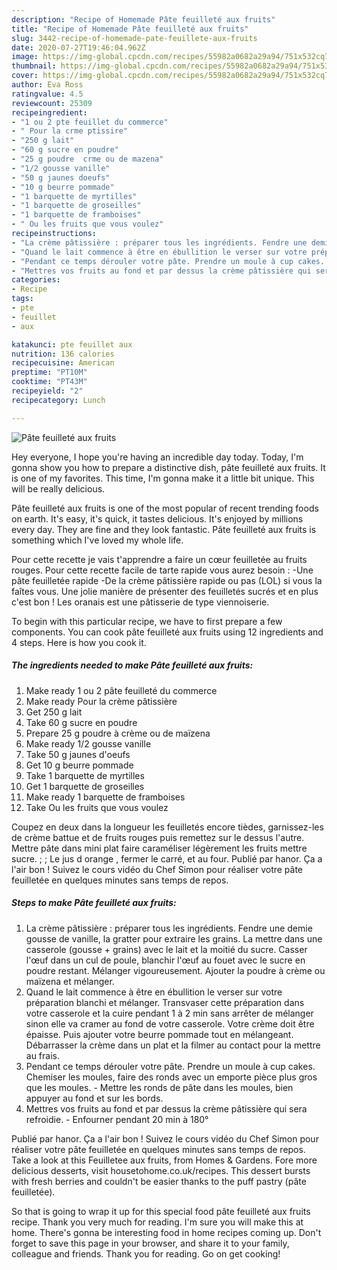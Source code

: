 ```yaml
---
description: "Recipe of Homemade Pâte feuilleté aux fruits"
title: "Recipe of Homemade Pâte feuilleté aux fruits"
slug: 3442-recipe-of-homemade-pate-feuillete-aux-fruits
date: 2020-07-27T19:46:04.962Z
image: https://img-global.cpcdn.com/recipes/55982a0682a29a94/751x532cq70/pate-feuillete-aux-fruits-photo-principale-de-la-recette.jpg
thumbnail: https://img-global.cpcdn.com/recipes/55982a0682a29a94/751x532cq70/pate-feuillete-aux-fruits-photo-principale-de-la-recette.jpg
cover: https://img-global.cpcdn.com/recipes/55982a0682a29a94/751x532cq70/pate-feuillete-aux-fruits-photo-principale-de-la-recette.jpg
author: Eva Ross
ratingvalue: 4.5
reviewcount: 25309
recipeingredient:
- "1 ou 2 pte feuillet du commerce"
- " Pour la crme ptissire"
- "250 g lait"
- "60 g sucre en poudre"
- "25 g poudre  crme ou de mazena"
- "1/2 gousse vanille"
- "50 g jaunes doeufs"
- "10 g beurre pommade"
- "1 barquette de myrtilles"
- "1 barquette de groseilles"
- "1 barquette de framboises"
- " Ou les fruits que vous voulez"
recipeinstructions:
- "La crème pâtissière : préparer tous les ingrédients. Fendre une demie gousse de vanille, la gratter pour extraire les grains. La mettre dans une casserole (gousse + grains) avec le lait et la moitié du sucre. Casser l&#39;œuf dans un cul de poule, blanchir l&#39;œuf au fouet avec le sucre en poudre restant. Mélanger vigoureusement. Ajouter la poudre à crème ou maïzena et mélanger."
- "Quand le lait commence à être en ébullition le verser sur votre préparation blanchi et mélanger. Transvaser cette préparation dans votre casserole et la cuire pendant 1 à 2 min sans arrêter de mélanger sinon elle va cramer au fond de votre casserole. Votre crème doit être épaisse. Puis ajouter votre beurre pommade tout en mélangeant. Débarrasser la crème dans un plat et la filmer au contact pour la mettre au frais."
- "Pendant ce temps dérouler votre pâte. Prendre un moule à cup cakes. Chemiser les moules, faire des ronds avec un emporte pièce plus gros que les moules. Mettre les ronds de pâte dans les moules, bien appuyer au fond et sur les bords."
- "Mettres vos fruits au fond et par dessus la crème pâtissière qui sera refroidie.  Enfourner pendant 20 min à 180°"
categories:
- Recipe
tags:
- pte
- feuillet
- aux

katakunci: pte feuillet aux 
nutrition: 136 calories
recipecuisine: American
preptime: "PT10M"
cooktime: "PT43M"
recipeyield: "2"
recipecategory: Lunch

---
```



![Pâte feuilleté aux fruits](https://img-global.cpcdn.com/recipes/55982a0682a29a94/751x532cq70/pate-feuillete-aux-fruits-photo-principale-de-la-recette.jpg)

Hey everyone, I hope you're having an incredible day today. Today, I'm gonna show you how to prepare a distinctive dish, pâte feuilleté aux fruits. It is one of my favorites. This time, I'm gonna make it a little bit unique. This will be really delicious.

Pâte feuilleté aux fruits is one of the most popular of recent trending foods on earth. It's easy, it's quick, it tastes delicious. It's enjoyed by millions every day. They are fine and they look fantastic. Pâte feuilleté aux fruits is something which I've loved my whole life.

Pour cette recette je vais t&#39;apprendre a faire un cœur feuilletée au fruits rouges. Pour cette recette facile de tarte rapide vous aurez besoin : -Une pâte feuilletée rapide -De la crème pâtissière rapide ou pas (LOL) si vous la faîtes vous. Une jolie manière de présenter des feuilletés sucrés et en plus c&#39;est bon ! Les oranais est une pâtisserie de type viennoiserie.


To begin with this particular recipe, we have to first prepare a few components. You can cook pâte feuilleté aux fruits using 12 ingredients and 4 steps. Here is how you cook it.

<!--inarticleads1-->

##### The ingredients needed to make Pâte feuilleté aux fruits:

1. Make ready 1 ou 2 pâte feuilleté du commerce
1. Make ready  Pour la crème pâtissière
1. Get 250 g lait
1. Take 60 g sucre en poudre
1. Prepare 25 g poudre à crème ou de maïzena
1. Make ready 1/2 gousse vanille
1. Take 50 g jaunes d&#39;oeufs
1. Get 10 g beurre pommade
1. Take 1 barquette de myrtilles
1. Get 1 barquette de groseilles
1. Make ready 1 barquette de framboises
1. Take  Ou les fruits que vous voulez


Coupez en deux dans la longueur les feuilletés encore tièdes, garnissez-les de crème battue et de fruits rouges puis remettez sur le dessus l&#39;autre. Mettre pâte dans mini plat faire caraméliser légèrement les fruits mettre sucre. ; ; Le jus d orange , fermer le carré, et au four. Publié par hanor. Ça a l&#39;air bon ! Suivez le cours vidéo du Chef Simon pour réaliser votre pâte feuilletée en quelques minutes sans temps de repos. 

<!--inarticleads2-->

##### Steps to make Pâte feuilleté aux fruits:

1. La crème pâtissière : préparer tous les ingrédients. Fendre une demie gousse de vanille, la gratter pour extraire les grains. La mettre dans une casserole (gousse + grains) avec le lait et la moitié du sucre. Casser l&#39;œuf dans un cul de poule, blanchir l&#39;œuf au fouet avec le sucre en poudre restant. Mélanger vigoureusement. Ajouter la poudre à crème ou maïzena et mélanger.
1. Quand le lait commence à être en ébullition le verser sur votre préparation blanchi et mélanger. Transvaser cette préparation dans votre casserole et la cuire pendant 1 à 2 min sans arrêter de mélanger sinon elle va cramer au fond de votre casserole. Votre crème doit être épaisse. Puis ajouter votre beurre pommade tout en mélangeant. Débarrasser la crème dans un plat et la filmer au contact pour la mettre au frais.
1. Pendant ce temps dérouler votre pâte. Prendre un moule à cup cakes. Chemiser les moules, faire des ronds avec un emporte pièce plus gros que les moules. - Mettre les ronds de pâte dans les moules, bien appuyer au fond et sur les bords.
1. Mettres vos fruits au fond et par dessus la crème pâtissière qui sera refroidie.  - Enfourner pendant 20 min à 180°


Publié par hanor. Ça a l&#39;air bon ! Suivez le cours vidéo du Chef Simon pour réaliser votre pâte feuilletée en quelques minutes sans temps de repos. Take a look at this Feuilletee aux fruits, from Homes &amp; Gardens. Fore more delicious desserts, visit housetohome.co.uk/recipes. This dessert bursts with fresh berries and couldn&#39;t be easier thanks to the puff pastry (pâte feuilletée). 

So that is going to wrap it up for this special food pâte feuilleté aux fruits recipe. Thank you very much for reading. I'm sure you will make this at home. There's gonna be interesting food in home recipes coming up. Don't forget to save this page in your browser, and share it to your family, colleague and friends. Thank you for reading. Go on get cooking!
